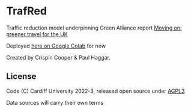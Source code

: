 # TrafRed

Traffic reduction model underpinning Green Alliance report [Moving on: greener travel for the UK](https://green-alliance.org.uk/publication/moving-on-greener-travel-for-the-uk/)

Deployed [here on Google Colab](https://colab.research.google.com/github/fiftysevendegreesofrad/TrafRed/blob/master/TrafRed.ipynb) for now

Created by Crispin Cooper & Paul Haggar.

## License

Code (C) Cardiff University 2022-3, released open source under [AGPL3](https://www.gnu.org/licenses/agpl-3.0.en.html)

Data sources will carry their own terms
